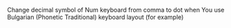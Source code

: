 Change decimal symbol of Num keyboard from comma to dot when You use Bulgarian (Phonetic Traditional) keyboard layout (for example)